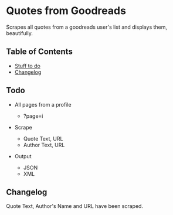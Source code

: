 # Quotes from Goodreads

Scrapes all quotes from a goodreads user's list and displays them, beautifully.

## Table of Contents

<!-- * [Usage Instructions](#usage) -->
* [Stuff to do](#todo)
* [Changelog](#changelog)

<!-- ## <a name="usage"></a>Usage -->

## <a name="todo"></a>Todo

* All pages from a profile
  * ?page=i

* Scrape
  * Quote Text, URL
  * Author Text, URL

* Output
  * JSON
  * XML

## <a name="changelog"></a>Changelog

Quote Text, Author's Name and URL have been scraped.

